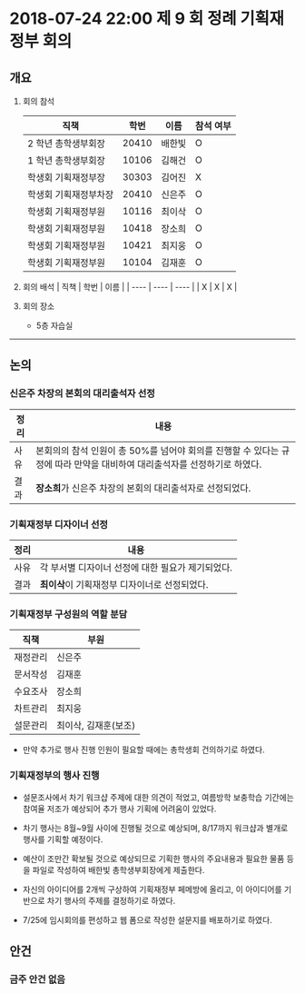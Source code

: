 # 2018-07-24 22:00 제 9 회 정례 기획재정부 회의

## 개요

1. 회의 참석

    | 직책                   | 학번  | 이름   | 참석 여부 |
    | ---------------------- | ----- | ------ | --------- |
    | 2 학년 총학생부회장    | 20410 | 배한빛 | O         |
    | 1 학년 총학생부회장    | 10106 | 김해건 | O         |
    | 학생회 기획재정부장    | 30303 | 김어진 | X         |
    | 학생회 기획재정부차장  | 20410 | 신은주 | O         |
    | 학생회 기획재정부원    | 10116 | 최이삭 | O         |
    | 학생회 기획재정부원    | 10418 | 장소희 | O         |
    | 학생회 기획재정부원    | 10421 | 최지웅 | O         |
    | 학생회 기획재정부원    | 10104 | 김재훈 | O         |


2. 회의 배석
    | 직책 | 학번 | 이름 |
    | ---- | ---- | ---- |
    | X    | X    | X    |

3. 회의 장소

    - 5층 자습실

----

## 논의

### 신은주 차장의 본회의 대리출석자 선정

| 정리 |   내용    |
|------|-----------|
| 사유 | 본회의의 참석 인원이 총 50%를 넘어야 회의를 진행할 수 있다는 규정에 따라 만약을 대비하여 대리출석자를 선정하기로 하였다. |
| 결과 | **장소희**가 신은주 차장의 본회의 대리출석자로 선정되었다.|

### 기획재정부 디자이너 선정

| 정리 |   내용    |
|------|-----------|
| 사유 | 각 부서별 디자이너 선정에 대한 필요가 제기되었다. |
| 결과 | **최이삭**이 기획재정부 디자이너로 선정되었다.|


### 기획재정부 구성원의 역할 분담

|  직책  | 부원 |
|--------|------|
|재정관리|신은주|
|문서작성|김재훈|
|수요조사|장소희|
|차트관리|최지웅|
|설문관리|최이삭, 김재훈(보조)|

- 만약 추가로 행사 진행 인원이 필요할 때에는 총학생회 건의하기로 하였다.

### 기획재정부의 행사 진행

- 설문조사에서 차기 워크샵 주제에 대한 의견이 적었고, 여름방학 보충학습 기간에는 참여율 저조가 예상되어 추가 행사 기획에 어려움이 있었다.

- 차기 행사는 8월~9월 사이에 진행될 것으로 예상되며, 8/17까지 워크샵과 별개로 행사를 기획할 예정이다.

- 예산이 조만간 확보될 것으로 예상되므로 기획한 행사의 주요내용과 필요한 물품 등을 파일로 작성하여 배한빛 총학생부회장에게 제출한다.

- 자신의 아이디어를 2개씩 구상하여 기획재정부 페메방에 올리고, 이 아이디어를 기반으로 차기 행사의 주제를 결정하기로 하였다.

- 7/25에 임시회의를 편성하고 웹 폼으로 작성한 설문지를 배포하기로 하였다.

## 안건
### 금주 안건 없음